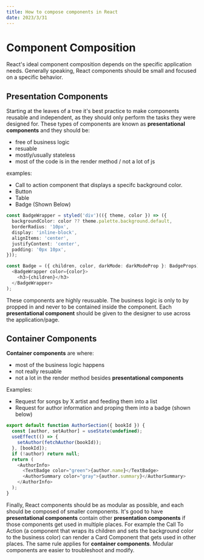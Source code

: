 ```yaml
---
title: How to compose components in React
date: 2023/3/31
---
```


# Component Composition

React's ideal component composition depends on the specific application needs. Generally speaking, React components should be small and focused on a specific behavior.

## Presentation Components

Starting at the leaves of a tree it's best practice to make components reusable and independent, as they should only perform the tasks they were designed for. These types of components are known as **presentational components** and they should be:

- free of business logic
- resuable
- mostly/usually stateless
- most of the code is in the render method / not a lot of js

examples:

- Call to action component that displays a specifc background color.
- Button
- Table
- Badge (Shown Below)

```ts
const BadgeWrapper = styled('div')(({ theme, color }) => ({
  backgroundColor: color ?? theme.palette.background.default,
  borderRadius: '10px',
  display: 'inline-block',
  alignItems: 'center',
  justifyContent: 'center',
  padding: '0px 10px',
}));

const Badge = ({ children, color, darkMode: darkModeProp }: BadgeProps) => (
  <BadgeWrapper color={color}>
    <h3>{children}</h3>
  </BadgeWrapper>
);
```

These components are highly reusuable. The business logic is only to by propped in and never to be contained inside the component. Each **presentational component** should be given to the designer to use across the application/page.

## Container Components

**Container components** are where:

- most of the business logic happens
- not really resuable
- not a lot in the render method besides **presentational components**

Examples:

- Request for songs by X artist and feeding them into a list
- Request for author information and proping them into a badge (shown below)

```ts
export default function AuthorSection({ bookId }) {
  const [author, setAuthor] = useState(undefined);
  useEffect(() => {
    setAuthor(fetchAuthor(bookId));
  }, [bookId]);
  if (!author) return null;
  return (
    <AuthorInfo>
      <TextBadge color="green">{author.name}</TextBadge>
      <AuthorSummary color="gray">{author.summary}</AuthorSummary>
    </AuthorInfo>
  );
}
```

Finally, React components should be as modular as possible, and each should be composed of smaller components. It's good to have **presentational components** contain other **presentation components** if those components get used in multiple places. For example the Call To Action (a component that wraps its children and sets the background color to the business color) can render a Card Component that gets used in other places. The same rule applies for **container components**. Modular components are easier to troubleshoot and modify.
